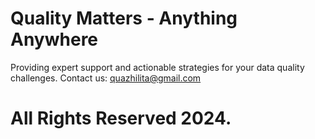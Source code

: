 # Quality Matters - Anything Anywhere

Providing expert support and actionable strategies for your data quality challenges.
Contact us: quazhilita@gmail.com

# All Rights Reserved 2024.
